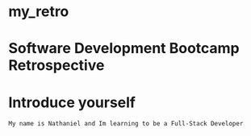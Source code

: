 # my_retro
# Software Development Bootcamp Retrospective
# Introduce yourself
    My name is Nathaniel and Im learning to be a Full-Stack Developer
    